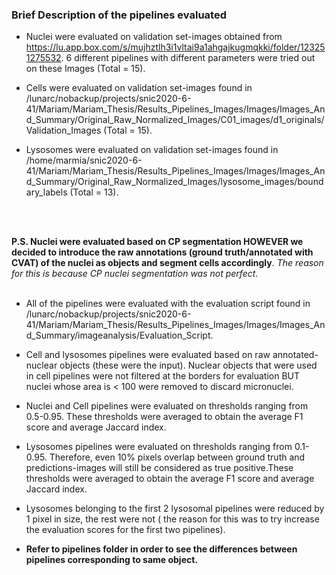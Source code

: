 ### Brief Description of the pipelines evaluated
- Nuclei were evaluated on validation set-images obtained from https://lu.app.box.com/s/mujhztlh3i1vltai9a1ahgajkugmqkki/folder/123251275532. 6 different pipelines with different parameters were tried out on these Images (Total = 15).

- Cells were evaluated on validation set-images found in /lunarc/nobackup/projects/snic2020-6-41/Mariam/Mariam_Thesis/Results_Pipelines_Images/Images/Images_And_Summary/Original_Raw_Normalized_Images/C01_images/d1_originals/Validation_Images (Total = 15).

- Lysosomes were evaluated on validation set-images found in /home/marmia/snic2020-6-41/Mariam/Mariam_Thesis/Results_Pipelines_Images/Images/Images_And_Summary/Original_Raw_Normalized_Images/lysosome_images/boundary_labels (Total = 13).<br>
<br>
<br>

**P.S. Nuclei were evaluated based on CP segmentation HOWEVER we decided to introduce the raw annotations (ground truth/annotated with CVAT) of the nuclei as objects and segment cells accordingly**. *The reason for this is because CP nuclei segmentation was not perfect*.
<br>
<br>

- All of the pipelines were evaluated with the evaluation script found in /lunarc/nobackup/projects/snic2020-6-41/Mariam/Mariam_Thesis/Results_Pipelines_Images/Images/Images_And_Summary/imageanalysis/Evaluation_Script.
- Cell and lysosomes pipelines were evaluated based on raw annotated-nuclear objects (these were the input). Nuclear objects that were used in cell pipelines were not filtered at the borders for evaluation BUT nuclei whose area is < 100 were removed to discard micronuclei.

- Nuclei and Cell pipelines were evaluated on thresholds ranging from 0.5-0.95. These thresholds were averaged to obtain the average F1 score and average Jaccard index.

- Lysosomes pipelines were evaluated on thresholds ranging from 0.1-0.95. Therefore, even 10% pixels overlap between ground truth and predictions-images will still be considered as true positive.These thresholds were averaged to obtain the average F1 score and average Jaccard index.

- Lysosomes belonging to the first 2 lysosomal pipelines were reduced by 1 pixel in size, the rest were not ( the reason for this was to try increase the evaluation scores for the first two pipelines).
- **Refer to pipelines folder in order to see the differences between pipelines corresponding to same object.**
